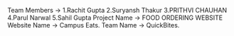 Team Members -> 1.Rachit Gupta
                2.Suryansh Thakur
                3.PRITHVI CHAUHAN
                4.Parul Narwal
                5.Sahil Gupta
Project Name -> FOOD ORDERING WEBSITE 
Website Name -> Campus Eats.
Team Name -> QuickBites.
